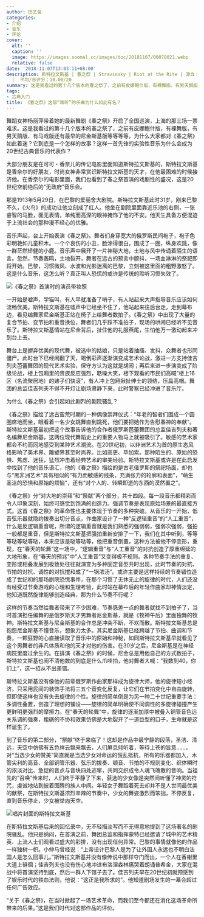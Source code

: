 ```yaml
---
author: 田艺苗
categories:
- 介绍
- 音乐
- 评论
cover:
  alt: ''
  caption: ''
  image: https://images.soomal.cc/images/doc/20181107/00078021.webp
  relative: false
date: '2018-11-07T13:03:11+08:00'
description: 斯特拉文斯基 | 春之祭 | Stravinsky | Riot at the Rite | 源自：微信公众号-田艺苗的田 | 版权：转载
  |  平均/总评分：10.00/20
summary: 这是我看过的第十几个版本的春之祭了，之前有皮娜鲍什版，有裸舞版，有男天鹅版、有马戏版还有最早的尼金斯基版等等等等，为什么大家都对《春之祭》如此着迷？它到底是一个怎样的故事？这样一首先锋的实验性音乐为什么会成为20世纪古典音乐的代表作？
tags:
- 古典入门
title: 《春之祭》这部“难听”的乐曲为什么如此有名？
---
```


舞蹈女神杨丽萍带着她的最新舞剧《春之祭》开启了全国巡演，上海的那三场一票难求。这是我看过的第十几个版本的春之祭了，之前有皮娜鲍什版，有裸舞版，有男天鹅版、有马戏版还有最早的尼金斯基版等等等等，为什么大家都对《春之祭》如此着迷？它到底是一个怎样的故事？这样一首先锋的实验性音乐为什么会成为20世纪古典音乐的代表作？

大部分朋友是在可可・香奈儿的传记电影里面知道斯特拉文斯基的，斯特拉文斯基是香奈尔的好朋友，时尚女神非常赏识斯特拉文斯基的天才，在他最困难的时候接济他。在香奈尔的电影里面，我们也看到了春之祭首演的戏剧性的盛况，这是20世纪空前绝后的“无政府”音乐会。

那是1913年5月29日，在巴黎的爱丽舍大剧院。斯特拉文斯基此时31岁，刚来巴黎不久，《火鸟》的成功让他立刻成了红人。他坐在剧院里面靠近乐池的右侧，一张睿智的马脸，面无表情，单纯而高深的眼神掩饰了他的不安。他天生具备方便混迹于上流社会的那种漫不经心的优雅。

音乐声起，台上开始表演《春之祭》。舞者们身穿宽大的俄罗斯民间袍子，袍子色彩明艳如儿童积木。一个个哀伤的小丑，脸涂得很白，围成了一圈，纵身欢跳，像一群茫然矫健的小鹿。音乐声中展开了一片神秘大地，土地与风中传诵着陌生的语言。忽然，节奏轰鸣，土地裂开，舞者在远古的预言中颤抖，一场血淋淋的祭祀即将开始。巴黎，习惯微风、水波和光影迷离的巴黎，立刻被这里面的粗野激怒了。这是什么音乐，这怎么听？真正叫人恐慌的或许是传统的聆听习惯失效了。

![《春之祭》首演时的演员带妆照](https://images.soomal.cc/images/doc/20181107/00078020.webp)





一开始是嘘声，学猫叫，有人早就准备了哨子，有人站起来大声指导音乐应该如何流畅优美。斯特拉文斯基在嘘声中已经坐不住了，他站起来往后台走，走到幕布边，看见编舞家尼金斯基正站在椅子上给舞者数拍子。《春之祭》中出现了大量的复合节拍、变节拍和重音换位，舞者们几乎踩不准拍子，现场的哄闹已经听不见音乐了。斯特拉文斯基情站在尼金背后，扯住他的礼服燕尾，生怕他万一激动起来冲到台上去。

舞台上是摒弃优美的现代舞，被选中的姑娘，只是站着抽搐、发抖，众舞者也形同僵尸。此时台下已经闹翻了天，喝倒彩声逐渐演变成艺术论战，激进一方支持佳吉列夫芭蕾舞团的现代艺术实验，保守方认为这就是胡闹；再后来进一步演变成了阶级论战，楼上包厢里的贵族反应强烈，聒噪大笑，楼下观看的市民们高喊“楼上16区（名流聚居地）的婊子们快滚”，有人冲上包厢揪扯绅士的领结，压扁高帽。舞团的总监佳吉列夫不得不开灯让剧场肃静下来，此时警察已经冲进了音乐厅。

为什么《春之祭》会引起如此剧烈的剧院骚乱？

《春之祭》描绘了远古蛮荒时期的一种偶像崇拜仪式：“年老的智者们围成一个圆圈席地而坐，眼看着一名少女跳舞直到跳死，他们要把她作为告慰春神的奉献”。斯特拉文斯基最初把这个故事告诉他的合作者俄罗斯芭蕾舞团的总监佳吉列夫和著名编舞尼金斯基，这两位现代舞蹈史上的重要人物马上就被吸引了。敏感的艺术家都会不约而同地感受到某种艺术潮流。在20世纪初，以非洲艺术为首的原生态风格影响了美术界、雕塑界甚至时尚界。比如高更、毕加索。那种陌生的、原始的恐惧、焦虑、迷狂，猛烈冲击着经典艺术的审美经验。斯特拉文斯基或许是在此启发中找到了他的音乐语汇，他的《春之祭》描绘的是古老俄罗斯的祭祀场面，却也与“黑非洲艺术“具有相似的“有力而敏感的线条，充满张力的轮廓和表面”，“萌生圣洁的恐惧和原始的烦恼”，还有“对个人的、转瞬即逝的东西的漠然置之”。

《春之祭》分“对大地的崇拜”和“祭献”两个部分，共十四段。每一段音乐都精彩而令人印象深刻，始终可感觉到饱满的创造力。强调节奏是表现原始场景的最直接方式。这首《春之祭》的革命性也主要体现于节奏的多种突破。从音乐的一开始，低音弦乐器就隐约拨奏出切分音点，作曲家设计了一种“反逻辑重音”的“人工重音”，什么是反逻辑重音呢，所谓的逻辑重音就是我们熟悉的强弱弱，强弱次强弱，强拍一般都是重音，但是斯特拉文斯基把强拍重新安排了一下，我们在其中听到，等等等哒等哒等哒，本来应该是哒等哒等，他把重音倒置，这种方法被他不停变形，重现，在“春天的轮舞”这一场中，“逻辑重音”与“人工重音”的对抗创造了厚重绵延的大地形象，在“春天的预兆”中“人工重音”又变得极不规则。各种节奏手法的重复、变形或相叠发展到极致处往往就演变为多种固定音型共时出现，此时节奏的对抗、节拍的对抗、调性的对抗搅和成了“一锅浓汤”。或许主要是这样持续的节奏错位造成了世纪初的那场剧院恐慌事件，在那个习惯了无休无止的旋律的时代，人们还没有经受过节奏游戏的心理和生理考验，此时站在幕布后的年轻作曲家却神情淡定，他知道既然旋律能够创造经典，那为什么节奏不行呢？

这样的节奏当然给舞者带来了不少困难，节奏感差一点的舞者就找不到拍子了，当时首演担任编舞的是俄罗斯天才男舞者尼金斯基，就是《牧神午后》里面独舞的牧神。斯特拉文斯基与尼金斯基的合作总是冲突不断，不欢而散。斯特拉文斯基总是抱怨尼金斯基不懂音乐，想象力太多。其实尼金斯基已经跨越了节拍、曲调和节奏，一颗狂野的心直接读取了音乐中的原始和神秘，如同斯特拉文斯基早就看见了这个男舞者的非凡体质和他的天才对他的伤害。在30岁之后，尼金斯基是在神经病院里度过余生的。在排演《春之祭》的时候，尼金总是用他自己的方式数拍子，斯特拉文斯基也闹不清他数的到底是什么爪哇拍，他对舞者大喊：“我数到40，你们上”，这一招从不出差错。

斯特拉文斯基没有像他的前辈俄罗斯作曲家那样成为旋律大师，他的旋律短小经济，只采用民间的装饰手法将三五个音变化反复，让它们在节拍变化中自由旋转，但即使这样也没有失去旋律的个性。旋律的简单倒是为另一种二十世纪重要手法：多调性叠置，创造了理想的铺设――旋律的简单明确使不同调性的多旋律碰撞产生更鲜明更强烈的摩擦力。在“春天的轮舞”中，旋律的逐渐加厚中被叠入铜管音色远关系调的强奏，粗砺的不协和效果仿佛是大地裂开了一道巨型的口子，生命就是这样诞生了。

到了音乐的第二部分，“祭献”终于来临了！这却是作品中最宁静的段落，圣洁、清远，天空中仿佛有五色祥云飘来飘去，人们屏息倾听着，等待上苍的旨意……。对“当选少女的赞美”简直就是当选少女对命运的慌乱抵抗，所有的乐器都加入，木管尖利的高音、全部铜管乐器、弦乐的拨奏、顿音、节拍的不规则变化、织体瞬时的浓淡对比、急促的音点与音块四处逃窜，共同交织成令人魂飞魄散的音响。当祖先的“召唤”传来时，人们终于平静了下来，获选的少女像是突然间听懂了神灵的符咒，虔诚地站到披着图腾的族人中间。年轻女子舞蹈着死去却并不是人世间最优美的献祭，在斯特拉文斯基浓烈辛辣的节奏中，少女的舞姿激烈而笨拙，不停反复，直到音乐停止，少女被举向天空。

![唱片封面的斯特拉文斯基](https://images.soomal.cc/images/doc/20181107/00078021.webp)





在斯特拉文斯基后来的回忆录中，无不轻描淡写而不无得意地提到了这场著名的剧院骚乱。他只是纳闷，在首演之前，舞团总监和指挥蒙特已经邀请了城中的艺术精英、上流人士们观看过盛大的彩排，没有出现任何异常。巴黎的事情就像他的作品一样独树一帜。小仲马曾经说：“上帝设计巴黎人是为了让外国人永远也不明白法国人是怎么回事儿。”斯特拉文斯基并没有像传说中那样夺门而出，一个人在香榭里大道上徘徊；佳吉列夫也没有伤心地冲进布洛涅森林痛哭着朗诵普希金，大家在混战中将首演坚持到底，然后一群人下馆子去了。佳吉列夫早在20世纪初就预感到了娱乐时代的铁血法则，他说：“这正是我所求的”。他知道剧场发生的一幕会超过任何广告效应。

 “关于《春之祭》，在当时掀起了一场艺术革命，而我们至今都还在消化这场革命所带来的后果。”这是我们时代对这部作品的评价。